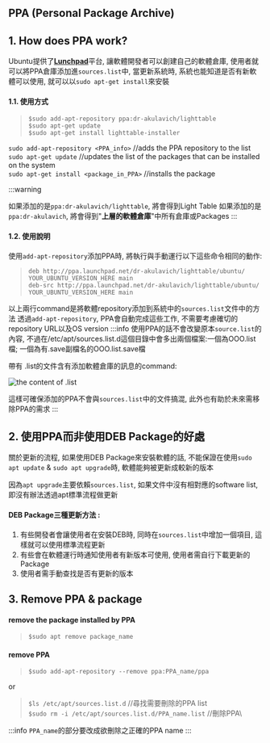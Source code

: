 ## PPA (Personal Package Archive)
## 1. How does PPA work?
Ubuntu提供了[**Lunchpad**](https://launchpad.net/)平台, 讓軟體開發者可以創建自己的軟體倉庫, 使用者就可以將PPA倉庫添加進`sources.list`中, 當更新系統時, 系統也能知道是否有新軟體可以使用, 就可以以`sudo apt-get install`來安裝
#### 1.1. 使用方式
>`$sudo add-apt-repository ppa:dr-akulavich/lighttable` \
>`$sudo apt-get update`\
>`$sudo apt-get install lighttable-installer`


`sudo add-apt-repository <PPA_info>` //adds the PPA repository to the list\
`sudo apt-get update` //updates the list of the packages that can be installed on the system\
`sudo apt-get install <package_in_PPA>` //installs the package

:::warning
 
如果添加的是`ppa:dr-akulavich/lighttable`, 將會得到Light Table
如果添加的是`ppa:dr-akulavich`, 將會得到"**上層的軟體倉庫**"中所有倉庫或Packages
:::
#### 1.2. 使用說明
使用`add-apt-repository`添加PPA時, 將執行與手動運行以下這些命令相同的動作:

>`deb http://ppa.launchpad.net/dr-akulavich/lighttable/ubuntu/
YOUR_UBUNTU_VERSION_HERE main`\
>`deb-src http://ppa.launchpad.net/dr-akulavich/lighttable/ubuntu/ YOUR_UBUNTU_VERSION_HERE main`


以上兩行command是將軟體repository添加到系統中的`sources.list`文件中的方法
透過`add-apt-repository`, PPA會自動完成這些工作, 不需要考慮確切的repository URL以及OS version
:::info
使用PPA的話不會改變原本`source.list`的內容, 不過在/etc/apt/sources.list.d這個目錄中會多出兩個檔案:一個為OOO.list檔; 一個為有.save副檔名的OOO.list.save檔

帶有 .list的文件含有添加軟體倉庫的訊息的command:

![the content of .list](https://hackmd.io/_uploads/S10cM7f7T.png)

這樣可確保添加的PPA不會與`sources.list`中的文件搞混, 此外也有助於未來需移除PPA的需求
:::
## 2. 使用PPA而非使用DEB Package的好處
關於更新的流程, 如果使用DEB Package來安裝軟體的話, 不能保證在使用`sudo apt update` & `sudo apt upgrade`時, 軟體能夠被更新成較新的版本

因為`apt upgrade`主要依賴`sources.list`, 如果文件中沒有相對應的software list, 即沒有辦法透過apt標準流程做更新

#### DEB Package三種更新方法 : 
1. 有些開發者會讓使用者在安裝DEB時, 同時在`sources.list`中增加一個項目, 這樣就可以使用標準流程更新
2. 有些會在軟體運行時通知使用者有新版本可使用, 使用者需自行下載更新的Package
3. 使用者需手動查找是否有更新的版本

## 3. Remove PPA & package
#### remove the package installed by PPA
>`$sudo apt remove package_name`
#### remove PPA
>`$sudo add-apt-repository --remove ppa:PPA_name/ppa`

or
>`$ls /etc/apt/sources.list.d` //尋找需要刪除的PPA list\
>`$sudo rm -i /etc/apt/sources.list.d/PPA_name.list` //刪除PPA\

:::info
`PPA_name`的部分要改成欲刪除之正確的PPA name
:::


